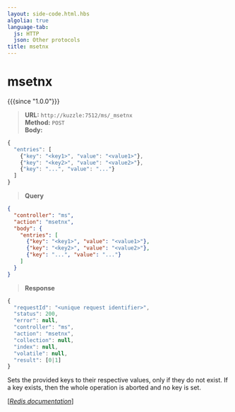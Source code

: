 ```yaml
---
layout: side-code.html.hbs
algolia: true
language-tab:
  js: HTTP
  json: Other protocols
title: msetnx
---
```


# msetnx

{{{since "1.0.0"}}}




<blockquote class="js">
<p>
<b>URL:</b> <code>http://kuzzle:7512/ms/_msetnx</code>  
<br><b>Method:</b> <code>POST</code>  
<br><b>Body:</b>
</p>
</blockquote>


```js
{
  "entries": [
    {"key": "<key1>", "value": "<value1>"},
    {"key": "<key2>", "value": "<value2>"},
    {"key": "...", "value": "..."}
  ]
}
```



<blockquote class="json">
<p>
<b>Query</b>
</p>
</blockquote>


```json
{
  "controller": "ms",
  "action": "msetnx",
  "body": {
    "entries": [
      {"key": "<key1>", "value": "<value1>"},
      {"key": "<key2>", "value": "<value2>"},
      {"key": "...", "value": "..."}
    ]
  }
}
```

>**Response**

```javascript
{
  "requestId": "<unique request identifier>",
  "status": 200,
  "error": null,
  "controller": "ms",
  "action": "msetnx",
  "collection": null,
  "index": null,
  "volatile": null,
  "result": [0|1]
}
```

Sets the provided keys to their respective values, only if they do not exist. If a key exists, then the whole operation is aborted and no key is set.

[[_Redis documentation_]](https://redis.io/commands/msetnx)

